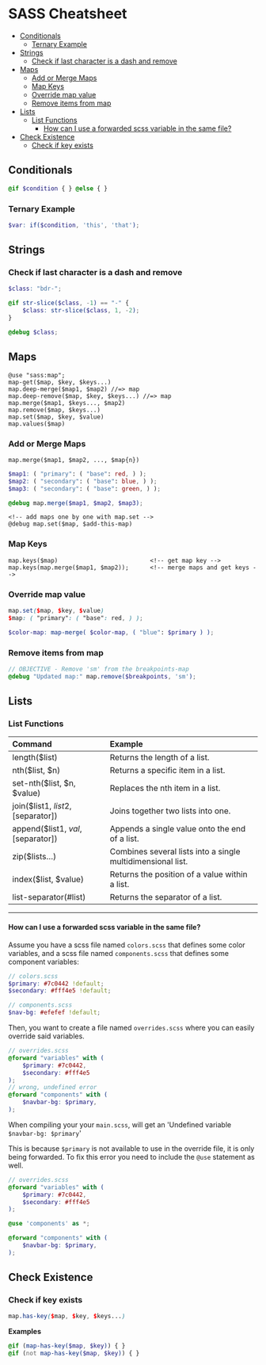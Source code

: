 # SASS Cheatsheet

<!-- TOC -->

- [Conditionals](#conditionals)
    - [Ternary Example](#ternary-example)
- [Strings](#strings)
    - [Check if last character is a dash and remove](#check-if-last-character-is-a-dash-and-remove)
- [Maps](#maps)
    - [Add or Merge Maps](#add-or-merge-maps)
    - [Map Keys](#map-keys)
    - [Override map value](#override-map-value)
    - [Remove items from map](#remove-items-from-map)
- [Lists](#lists)
    - [List Functions](#list-functions)
        - [How can I use a forwarded scss variable in the same file?](#how-can-i-use-a-forwarded-scss-variable-in-the-same-file)
- [Check Existence](#check-existence)
    - [Check if key exists](#check-if-key-exists)

<!-- /TOC -->



<a id="markdown-conditionals" name="conditionals"></a>

## Conditionals

```scss
@if $condition { } @else { }
```

<a id="markdown-ternary-example" name="ternary-example"></a>

### Ternary Example
```scss
$var: if($condition, 'this', 'that');

```

<a id="markdown-strings" name="strings"></a>

## Strings


<a id="markdown-check-if-last-character-is-a-dash-and-remove" name="check-if-last-character-is-a-dash-and-remove"></a>

### Check if last character is a dash and remove
```scss
$class: "bdr-";

@if str-slice($class, -1) == "-" {
    $class: str-slice($class, 1, -2);
}

@debug $class;
```


<a id="markdown-maps" name="maps"></a>

## Maps

    @use "sass:map";
    map-get($map, $key, $keys...)
    map.deep-merge($map1, $map2) //=> map
    map.deep-remove($map, $key, $keys...) //=> map
    map.merge($map1, $keys..., $map2)
    map.remove($map, $keys...)
    map.set($map, $key, $value)
    map.values($map)


<a id="markdown-add-or-merge-maps" name="add-or-merge-maps"></a>

### Add or Merge Maps

    map.merge($map1, $map2, ..., $map{n})


```scss
$map1: ( "primary": ( "base": red, ) );
$map2: ( "secondary": ( "base": blue, ) );
$map3: ( "secondary": ( "base": green, ) );

@debug map.merge($map1, $map2, $map3);
```

    <!-- add maps one by one with map.set -->
    @debug map.set($map, $add-this-map)



<a id="markdown-map-keys" name="map-keys"></a>

### Map Keys

    map.keys($map)                          <!-- get map key -->
    map.keys(map.merge($map1, $map2));      <!-- merge maps and get keys -->

<a id="markdown-override-map-value" name="override-map-value"></a>

### Override map value

```scss
map.set($map, $key, $value)
$map: ( "primary": ( "base": red, ) );
```

```scss
$color-map: map-merge( $color-map, ( "blue": $primary ) );
```



<a id="markdown-remove-items-from-map" name="remove-items-from-map"></a>

### Remove items from map

```scss
// OBJECTIVE - Remove 'sm' from the breakpoints-map
@debug "Updated map:" map.remove($breakpoints, 'sm');
```


<a id="markdown-lists" name="lists"></a>

## Lists


<a id="markdown-list-functions" name="list-functions"></a>

### List Functions

| Command                            | Example                                                     |
| :--------------------------------- | :---------------------------------------------------------- |
| length($list)                      | Returns the length of a list.                               |
| nth($list, $n)                     | Returns a specific item in a list.                          |
| set-nth($list, $n, $value)         | Replaces the nth item in a list.                            |
| join($list1, $list2, [$separator]) | Joins together two lists into one.                          |
| append($list1, $val, [$separator]) | Appends a single value onto the end of a list.              |
| zip($lists…)                       | Combines several lists into a single multidimensional list. |
| index($list, $value)               | Returns the position of a value within a list.              |
| list-separator(#list)              | Returns the separator of a list.                            |






---


<a id="markdown-how-can-i-use-a-forwarded-scss-variable-in-the-same-file" name="how-can-i-use-a-forwarded-scss-variable-in-the-same-file"></a>

#### How can I use a forwarded scss variable in the same file?

Assume you have a scss file named `colors.scss` that defines some color variables, and a scss
file named `components.scss` that defines some component variables:

```scss
// colors.scss
$primary: #7c0442 !default;
$secondary: #fff4e5 !default;

// components.scss
$nav-bg: #efefef !default;
```

Then, you want to create a file named `overrides.scss` where you can easily override said variables.

```scss
// overrides.scss
@forward "variables" with (
    $primary: #7c0442,
    $secondary: #fff4e5
);
// wrong, undefined error
@forward "components" with (
    $navbar-bg: $primary,
);
```

When compiling your your `main.scss`, will get an 'Undefined variable `$navbar-bg: $primary`'

This is because `$primary` is not available to use in the override file, it is only being
forwarded. To fix this error you need to include the `@use` statement as well.

```scss
// overrides.scss
@forward "variables" with (
    $primary: #7c0442,
    $secondary: #fff4e5
);

@use 'components' as *;

@forward "components" with (
    $navbar-bg: $primary,
);
```


<a id="markdown-check-existence" name="check-existence"></a>

## Check Existence

<a id="markdown-check-if-key-exists" name="check-if-key-exists"></a>

### Check if key exists

```scss
map.has-key($map, $key, $keys...)
```

**Examples**

```scss
@if (map-has-key($map, $key)) { }
@if (not map-has-key($map, $key)) { }
```
